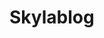 # Skylablog

<!-- want to leave index as ejs and reactify just blog portion
VIEWS
	partials
		mainnav.ejs
		footer.ejs
	index.ejs
	login.ejs**
	signup.ejs**
MODELS
	comment.js
	post.js
	user.js
PUBLIC
	bootstrap
	css
	font-awesome
	img
	js
	mail
CLIENT
 	blogApp.js
	blogcomps
 		-blogListData.js
 			-blogList.js (SL) 
 				blogCard.js (SL)
 		-editBlogData.js
 			-editBlogForm.js(SL)
 		-blogFormData.js 
 			-blogForm.js (SL)
 		-singleBlogDetailData.js
 			-singBlogDetails.js (SL)
 				-commentFormData.js
 				   -commentForm.js (SL)
 				-commentList.js (SL)
					-commentCard.js (SL) 			
 	
 	notifier.js

 	tweetcomps (need moved)
 		- twitterApp.js (renders twitterSearch & twitterBox)
 			- twitterBox.js (renders twitterCard)
 				- twitterCard.js
 	

*need to reactify for webpack - so reactDOM render and module exports everything in CLIENT


Questions:
1. can you partially webpack?  i.e. leave social as ejs page? yes
2. **can signup and log-in stay in views and .ejs? yes
3. can i use php for the contact form? (under mail)?
-->

